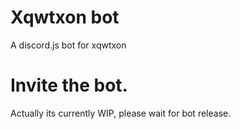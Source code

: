 # Xqwtxon bot
A discord.js bot for xqwtxon

# Invite the bot.
Actually its currently WIP, please wait for bot release. 
